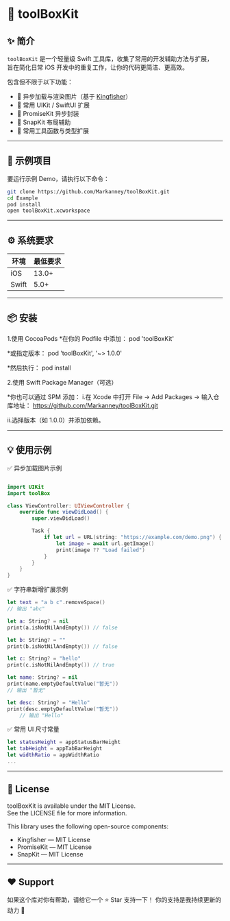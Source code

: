 # 🧰 toolBoxKit

## ✨ 简介

`toolBoxKit` 是一个轻量级 Swift 工具库，收集了常用的开发辅助方法与扩展，  
旨在简化日常 iOS 开发中的重复工作，让你的代码更简洁、更高效。  

包含但不限于以下功能：

- 🚀 异步加载与渲染图片（基于 [Kingfisher](https://github.com/onevcat/Kingfisher)）
- 🎨 常用 UIKit / SwiftUI 扩展
- 🧩 PromiseKit 异步封装
- 📐 SnapKit 布局辅助
- 💬 常用工具函数与类型扩展

---

## 🧪 示例项目

要运行示例 Demo，请执行以下命令：

```bash
git clone https://github.com/Markanney/toolBoxKit.git
cd Example
pod install
open toolBoxKit.xcworkspace

```

---

## ⚙️ 系统要求
|环境|最低要求|
|---|---|
|iOS|13.0+|
|Swift|5.0+|

---

## 📦 安装
1.使用 CocoaPods
*在你的 Podfile 中添加：
pod 'toolBoxKit'

*或指定版本：
pod 'toolBoxKit', '~> 1.0.0'

*然后执行：
pod install

2.使用 Swift Package Manager（可选）

*你也可以通过 SPM 添加：
i.在 Xcode 中打开
File → Add Packages → 输入仓库地址：
https://github.com/Markanney/toolBoxKit.git

ii.选择版本（如 1.0.0）并添加依赖。

---

## 💡 使用示例
✅ 异步加载图片示例

```swift

import UIKit
import toolBox

class ViewController: UIViewController {
    override func viewDidLoad() {
        super.viewDidLoad()

        Task {
            if let url = URL(string: "https://example.com/demo.png") {
                let image = await url.getImage()
                print(image ?? "Load failed")
            }
        }
    }
}

```

✅ 字符串新增扩展示例

```swift
let text = "a b c".removeSpace()
// 输出 "abc"

let a: String? = nil
print(a.isNotNilAndEmpty()) // false

let b: String? = ""
print(b.isNotNilAndEmpty()) // false

let c: String? = "hello"
print(c.isNotNilAndEmpty()) // true

let name: String? = nil
print(name.emptyDefaultValue("暂无")) 
// 输出 "暂无"

let desc: String? = "Hello"
print(desc.emptyDefaultValue("暂无"))
    // 输出 "Hello"
```

✅ 常用 UI 尺寸常量

```swift
let statusHeight = appStatusBarHeight
let tabHeight = appTabBarHeight
let widthRatio = appWidthRatio
...

```

---

## 📜 License
toolBoxKit is available under the MIT License.  
See the LICENSE file for more information.  

This library uses the following open-source components:  
- Kingfisher — MIT License  
- PromiseKit — MIT License  
- SnapKit — MIT License

---

## ❤️ Support
如果这个库对你有帮助，请给它一个 ⭐️ Star 支持一下！
你的支持是我持续更新的动力 💪

